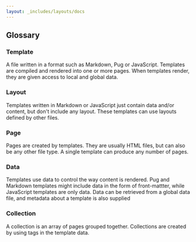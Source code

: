 ```yaml
---
layout: _includes/layouts/docs
---
```


## Glossary

### Template

A file written in a format such as Markdown, Pug or JavaScript. Templates are
compiled and rendered into one or more pages. When templates render, they are
given access to local and global data.

### Layout

Templates written in Markdown or JavaScript just contain data and/or content,
but don't include any layout. These templates can use layouts defined by other
files.

### Page

Pages are created by templates. They are usually HTML files, but can also be any
other file type. A single template can produce any number of pages.

### Data

Templates use data to control the way content is rendered. Pug and Markdown
templates might include data in the form of front-mattter, while JavaScript
templates are only data. Data can be retrieved from a global data file, and
metadata about a template is also supplied

### Collection

A collection is an array of pages grouped together. Collections are created
by using tags in the template data.
